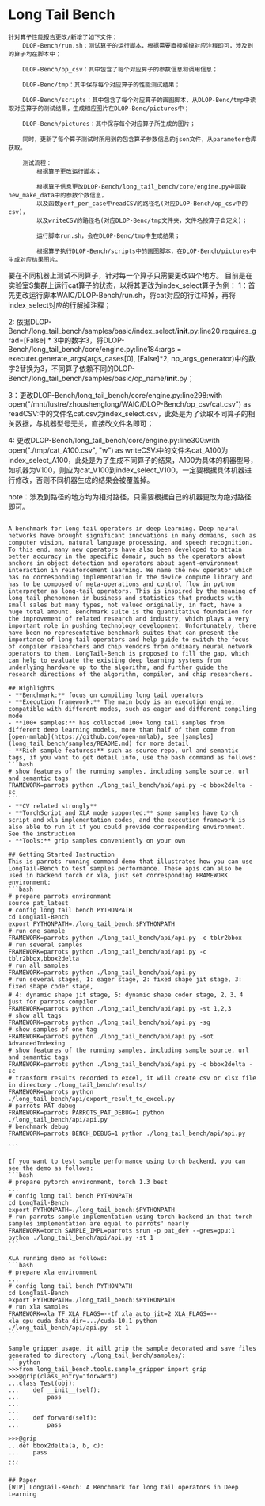 # Long Tail Bench
````````````````````````````````````````````````````````````````````````````````````````
针对算子性能报告更改/新增了如下文件：
    DLOP-Bench/run.sh：测试算子的运行脚本，根据需要直接解掉对应注释即可，涉及到的算子均在脚本中；

    DLOP-Bench/op_csv：其中包含了每个对应算子的参数信息和调用信息；

    DLOP-Benc/tmp：其中保存每个对应算子的性能测试结果；

    DLOP-Bench/scripts：其中包含了每个对应算子的画图脚本，从DLOP-Benc/tmp中读取对应算子的测试结果，生成相应图片在DLOP-Benc/pictures中；

    DLOP-Bench/pictures：其中保存每个对应算子所生成的图片；

    同时，更新了每个算子测试时所用到的包含算子参数信息的json文件，从parameter仓库获取。

    测试流程：
        根据算子更改运行脚本；

        根据算子信息更改DLOP-Bench/long_tail_bench/core/engine.py中函数new_make_data中的参数个数信息，
        以及函数perf_per_case中readCSV的路径名(对应DLOP-Bench/op_csv中的csv)，
        以及writeCSV的路径名(对应DLOP-Benc/tmp文件夹，文件名按算子自定义)；

        运行脚本run.sh，会在DLOP-Benc/tmp中生成结果；

        根据算子执行DLOP-Bench/scripts中的画图脚本，在DLOP-Bench/pictures中生成对应结果图片。
````````````````````````````````````````````````````````````````````````````````````````

要在不同机器上测试不同算子，针对每一个算子只需要更改四个地方。
目前是在实验室S集群上运行cat算子的状态，以将其更改为index_select算子为例：
1：首先更改运行脚本WAIC/DLOP-Bench/run.sh，将cat对应的行注释掉，再将index_select对应的行解掉注释；

2: 依据DLOP-Bench/long_tail_bench/samples/basic/index_select/__init__.py:line20:requires_grad=[False] * 3中的数字3，将DLOP-Bench/long_tail_bench/core/engine.py:line184:args = executer.generate_args(args_cases[0], [False]*2, np_args_generator)中的数字2替换为3，不同算子依赖不同的DLOP-Bench/long_tail_bench/samples/basic/op_name/__init__.py；

3：更改DLOP-Bench/long_tail_bench/core/engine.py:line298:with open("/mnt/lustre/zhoushenglong/WAIC/DLOP-Bench/op_csv/cat.csv") as readCSV:中的文件名cat.csv为index_select.csv，此处是为了读取不同算子的相关数据，与机器型号无关，直接改文件名即可；

4: 更改DLOP-Bench/long_tail_bench/core/engine.py:line300:with open("./tmp/cat_A100.csv", "w") as writeCSV:中的文件名cat_A100为index_select_A100，此处是为了生成不同算子的结果，A100为具体的机器型号，如机器为V100，则应为cat_V100到index_select_V100，一定要根据具体机器进行修改，否则不同机器生成的结果会被覆盖掉。

note：涉及到路径的地方均为相对路径，只需要根据自己的机器更改为绝对路径即可。

````````````````````````````````````````````````````````````````````````````````````````

A benchmark for long tail operators in deep learning. Deep neural networks have brought significant innovations in many domains, such as computer vision, natural language processing, and speech recognition. To this end, many new operators have also been developed to attain better accuracy in the specific domain, such as the operators about anchors in object detection and operators about agent-environment interaction in reinforcement learning. We name the new operator which has no corresponding implementation in the device compute library and has to be composed of meta-operations and control flow in python interpreter as long-tail operators. This is inspired by the meaning of long tail phenomenon in business and statistics that products with small sales but many types, not valued originally, in fact, have a huge total amount. Benchmark suite is the quantitative foundation for the improvement of related research and industry, which plays a very important role in pushing technology development. Unfortunately, there have been no representative benchmark suites that can present the importance of long-tail operators and help guide to switch the focus of compiler researchers and chip vendors from ordinary neural network operators to them. LongTail-Bench is proposed to fill the gap, which can help to evaluate the existing deep learning systems from underlying hardware up to the algorithm, and further guide the research directions of the algorithm, compiler, and chip researchers.

## Highlights
- **Benchmark:** focus on compiling long tail operators
- **Execution framework:** The main body is an execution engine, compatible with different modes, such as eager and different compiling mode
- **100+ samples:** has collected 100+ long tail samples from different deep learning models, more than half of them come from [open-mmlab](https://github.com/open-mmlab), see [samples](long_tail_bench/samples/README.md) for more detail
- **Rich sample features:** such as source repo, url and semantic tags, if you want to get detail info, use the bash command as follows:
```bash
# show features of the running samples, including sample source, url and semantic tags
FRAMEWORK=parrots python ./long_tail_bench/api/api.py -c bbox2delta -sc
```
- **CV related strongly** 
- **TorchScript and XLA mode supported:** some samples have torch script and xla implementation codes, and the execution framework is also able to run it if you could provide corresponding environment. See the instruction
- **Tools:** grip samples conveniently on your own

## Getting Started Instruction
This is parrots running command demo that illustrates how you can use LongTail-Bench to test samples performance. These apis can also be used in backend torch or xla, just set corresponding FRAMEWORK environment:
```bash
# prepare parrots environmant
source pat_latest
# config long tail bench PYTHONPATH
cd LongTail-Bench
export PYTHONPATH=./long_tail_bench:$PYTHONPATH
# run one sample
FRAMEWORK=parrots python ./long_tail_bench/api/api.py -c tblr2bbox
# run several samples
FRAMEWORK=parrots python ./long_tail_bench/api/api.py -c tblr2bbox,bbox2delta
# run all samples
FRAMEWORK=parrots python ./long_tail_bench/api/api.py
# run several stages, 1: eager stage, 2: fixed shape jit stage, 3: fixed shape coder stage,
# 4: dynamic shape jit stage, 5: dynamic shape coder stage, 2、3、4 just for parrots compiler
FRAMEWORK=parrots python ./long_tail_bench/api/api.py -st 1,2,3
# show all tags
FRAMEWORK=parrots python ./long_tail_bench/api/api.py -sg
# show samples of one tag
FRAMEWORK=parrots python ./long_tail_bench/api/api.py -sot AdvancedIndexing
# show features of the running samples, including sample source, url and semantic tags
FRAMEWORK=parrots python ./long_tail_bench/api/api.py -c bbox2delta -sc
# transform results recorded to excel, it will create csv or xlsx file in directory ./long_tail_bench/results/
FRAMEWORK=parrots python ./long_tail_bench/api/export_result_to_excel.py
# parrots PAT debug
FRAMEWORK=parrots PARROTS_PAT_DEBUG=1 python ./long_tail_bench/api/api.py
# benchmark debug
FRAMEWORK=parrots BENCH_DEBUG=1 python ./long_tail_bench/api/api.py

```

If you want to test sample performance using torch backend, you can see the demo as follows:
```bash
# prepare pytorch environment, torch 1.3 best
...
# config long tail bench PYTHONPATH
cd LongTail-Bench
export PYTHONPATH=./long_tail_bench:$PYTHONPATH
# run parrots sample implementation using torch backend in that torch samples implementation are equal to parrots' nearly
FRAMEWORK=torch SAMPLE_IMPL=parrots srun -p pat_dev --gres=gpu:1 python ./long_tail_bench/api/api.py -st 1
```

XLA running demo as follows:
```bash
# prepare xla environment
...
# config long tail bench PYTHONPATH
cd LongTail-Bench
export PYTHONPATH=./long_tail_bench:$PYTHONPATH
# run xla samples
FRAMEWORK=xla TF_XLA_FLAGS=--tf_xla_auto_jit=2 XLA_FLAGS=--xla_gpu_cuda_data_dir=.../cuda-10.1 python ./long_tail_bench/api/api.py -st 1
```

Sample gripper usage, it will grip the sample decorated and save files generated to directory ./long_tail_bench/samples/:
```python
>>>from long_tail_bench.tools.sample_gripper import grip
>>>@grip(class_entry="forward")
...class Test(obj):
...    def __init__(self):
...        pass
...
...
...    def forward(self):
...        pass

>>>@grip
...def bbox2delta(a, b, c):
...    pass
...
```

## Paper
[WIP] LongTail-Bench: A Benchmark for long tail operators in Deep Learning